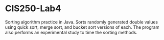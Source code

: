# CIS250-Lab4
Sorting algorithm practice in Java. Sorts randomly generated double values using quick sort, merge sort, and bucket sort versions of each. The program also performs an experimental study to time the sorting methods.
